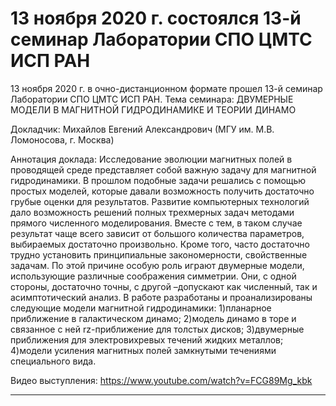 ﻿13 ноября 2020 г. состоялся 13-й семинар Лаборатории СПО ЦМТС ИСП РАН
=================
13 ноября 2020 г. в очно-дистанционном формате прошел 13-й семинар Лаборатории СПО ЦМТС ИСП РАН.
Тема семинара: ДВУМЕРНЫЕ МОДЕЛИ В МАГНИТНОЙ ГИДРОДИНАМИКЕ И ТЕОРИИ ДИНАМО

Докладчик: Михайлов Евгений Александрович (МГУ им. М.В. Ломоносова, г. Москва)

Аннотация доклада:
Исследование  эволюции  магнитных  полей  в  проводящей  среде представляет собой важную задачу для магнитной гидродинамики. В прошлом подобные задачи решались с помощью простых моделей, которые давали возможность получить достаточно грубые оценки для результатов. Развитие компьютерных технологий дало возможность решений полных трехмерных задач методами прямого численного моделирования. Вместе с тем, в таком случае результат чаще всего зависит от большого количества параметров, выбираемых достаточно произвольно. Кроме того, часто достаточно трудно установить принципиальные закономерности, свойственные задачам. По этой причине особую роль играют двумерные модели, использующие различные соображения симметрии. Они, с одной стороны, достаточно точны, с другой –допускают как численный, так и асимптотический анализ. В  работе  разработаны  и  проанализированы  следующие  модели магнитной гидродинамики:
1)планарное приближение в галактическом динамо;
2)модель динамо в торе и связанное с ней rz-приближение для толстых дисков;
3)двумерные  приближения  для  электровихревых  течений  жидких металлов;
4)модели  усиления  магнитных  полей  замкнутыми  течениями специального вида.

Видео выступления: https://www.youtube.com/watch?v=FCG89Mg_kbk
________________________________________________________________________________________________________________